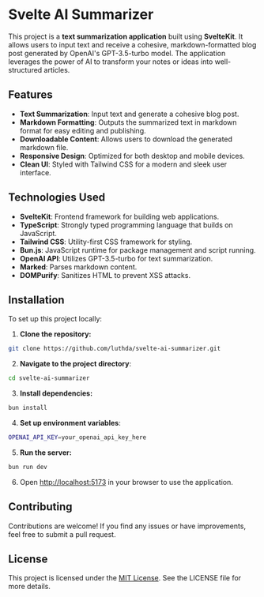 # Svelte AI Summarizer

This project is a **text summarization application** built using **SvelteKit**. It allows users to input text and receive a cohesive, markdown-formatted blog post generated by OpenAI's GPT-3.5-turbo model. The application leverages the power of AI to transform your notes or ideas into well-structured articles.

## Features

- **Text Summarization**: Input text and generate a cohesive blog post.
- **Markdown Formatting**: Outputs the summarized text in markdown format for easy editing and publishing.
- **Downloadable Content**: Allows users to download the generated markdown file.
- **Responsive Design**: Optimized for both desktop and mobile devices.
- **Clean UI**: Styled with Tailwind CSS for a modern and sleek user interface.

## Technologies Used

- **SvelteKit**: Frontend framework for building web applications.
- **TypeScript**: Strongly typed programming language that builds on JavaScript.
- **Tailwind CSS**: Utility-first CSS framework for styling.
- **Bun.js**: JavaScript runtime for package management and script running.
- **OpenAI API**: Utilizes GPT-3.5-turbo for text summarization.
- **Marked**: Parses markdown content.
- **DOMPurify**: Sanitizes HTML to prevent XSS attacks.

## Installation

To set up this project locally:

1. **Clone the repository:**

```bash
git clone https://github.com/luthda/svelte-ai-summarizer.git
```

2. **Navigate to the project directory**:

```bash
cd svelte-ai-summarizer

```

3. **Install dependencies:**

```bash
bun install
```

4. **Set up environment variables**:

```bash
OPENAI_API_KEY=your_openai_api_key_here
```

5. **Run the server:**

```bash
bun run dev
```

6. Open <http://localhost:5173> in your browser to use the application.

## Contributing

Contributions are welcome! If you find any issues or have improvements, feel free to submit a pull request.

## License

This project is licensed under the [MIT License](https://github.com/luthda/svelte-ai-summarizer/blob/main/LICENSE). See the LICENSE file for more details.
